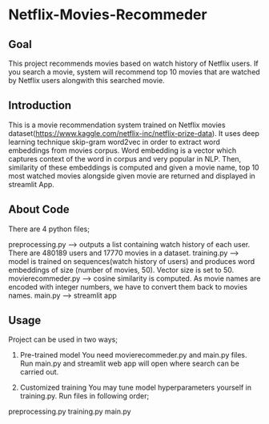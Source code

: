 # Netflix-Movies-Recommeder
## Goal
This project recommends movies based on watch history of Netflix users. If you search a movie, system will recommend top 10 movies that are watched by Netflix users alongwith this searched movie.

## Introduction
This is a movie recommendation system trained on Netflix movies dataset(https://www.kaggle.com/netflix-inc/netflix-prize-data). It uses deep learning technique skip-gram word2vec in order to extract word embeddings from movies corpus. Word embedding is a vector which captures context of the word in corpus and very popular in NLP. Then, similarity of these embeddings is computed and given a movie name, top 10 most watched movies alongside given movie are returned and displayed in streamlit App.

## About Code
There are 4 python files;

preprocessing.py --> outputs a list containing watch history of each user. There are 480189 users and 17770 movies in a dataset.
training.py      --> model is trained on sequences(watch history of users) and produces word embeddings of size (number of movies, 50). 			      Vector size is set to 50.
movierecommeder.py --> cosine similarity is computed. As movie names are encoded with integer numbers, we have to convert them back to movies names.
main.py           --> streamlit app

## Usage
Project can be used in two ways;

1) Pre-trained model
You need movierecommeder.py and main.py files. Run main.py and streamlit web app will open where search can be carried out.

2) Customized training
You may tune model hyperparameters yourself in training.py.
Run files in following order;

preprocessing.py
training.py
main.py
